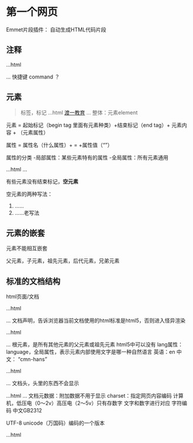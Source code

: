 # 第一个网页

Emmet片段插件： 自动生成HTML代码片段

## 注释
...html
<!-- 注释内容-->
...
快捷键 command ？

## 元素
>标签，标记
...html
<a href="http://www.duyiedu.com">渡一教育</a>
...
整体：元素element

元素 = 起始标记（begin tag 里面有元素种类）+结束标记（end tag）+ 元素内容 + （元素属性）

属性 = 属性名（什么属性）+ = +属性值（“”）

属性的分类
-局部属性：某些元素特有的属性
-全局属性：所有元素通用

...html
<meta charset="UTF-8">
...

有些元素没有结束标记，**空元素**

空元素的两种写法：
1. ...<meta charset="UTF-8">...
2. ...<meta charset="UTF-8"/>...老写法

## 元素的嵌套
元素不能相互嵌套

父元素，子元素，祖先元素，后代元素，兄弟元素

## 标准的文档结构
html页面/文档

...html
<!DOCTYPE html>
...
文档声明，告诉浏览器当前文档使用的html标准是html5，否则进入怪异渲染

...html
<html lang="en">
</html>
...
根元素，是所有其他元素的父元素或祖先元素
html5中可以没有
lang属性： language，全局属性，表示元素内部使用文字是哪一种自然语言
英语：en 中文： “cmn-hans”

...html
<head>
</head>
...
文档头，头里的东西不会显示

...html
<meta>
...
文档元数据：附加数据不用于显示
charset：指定网页内容编码
计算机，低压电（0～2v）高压电（2～5v）只有存数字
文字和数字进行对应 字符编码 中文GB2312

UTF-8 unicode（万国码）编码的一个版本

...html
<title>Document<title>
...
网页标题

...html
<body></body>
...
文档体，页面上所有要参与到显示的元素都应在文档体里
